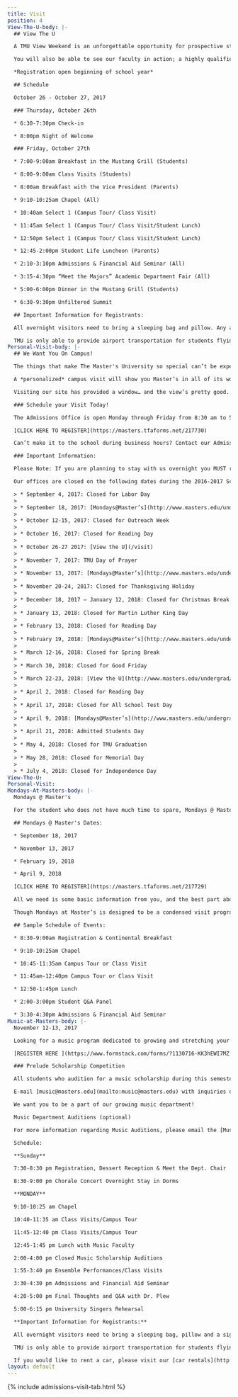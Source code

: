 ```yaml
---
title: Visit
position: 4
View-The-U-body: |-
  ## View The U

  A TMU View Weekend is an unforgettable opportunity for prospective students to experience dorm life and attend classes, chapel services, and intercollegiate athletic events.

  You will also be able to see our faculty in action; a highly qualified team of godly men and women who are dedicated to cultivating the spiritual and academic potential of our students through personal, one-on-one attention.

  *Registration open beginning of school year*

  ## Schedule

  October 26 - October 27, 2017

  ### Thursday, October 26th

  * 6:30-7:30pm Check-in

  * 8:00pm Night of Welcome

  ### Friday, October 27th

  * 7:00-9:00am Breakfast in the Mustang Grill (Students)

  * 8:00-9:00am Class Visits (Students)

  * 8:00am Breakfast with the Vice President (Parents)

  * 9:10-10:25am Chapel (All)

  * 10:40am Select 1 (Campus Tour/ Class Visit)

  * 11:45am Select 1 (Campus Tour/ Class Visit/Student Lunch)

  * 12:50pm Select 1 (Campus Tour/ Class Visit/Student Lunch)

  * 12:45-2:00pm Student Life Luncheon (Parents)

  * 2:10-3:10pm Admissions & Financial Aid Seminar (All)

  * 3:15-4:30pm “Meet the Majors” Academic Department Fair (All)

  * 5:00-6:00pm Dinner in the Mustang Grill (Students)

  * 6:30-9:30pm Unfiltered Summit

  ## Important Information for Registrants:

  All overnight visitors need to bring a sleeping bag and pillow. Any additional overnight evenings in the dorm will cost $10 per night. Unfortunately, we cannot house chaperones or parents in the dorms. Please visit our [hotels](http://www.masters.edu/hotels)page to plan overnight housing at a local area hotel.

  TMU is only able to provide airport transportation for students flying unaccompanied. If possible, please make all attempts to fly into [Burbank Airport](http://www.burbankairport.com/) (BUR).
Personal-Visit-body: |-
  ## We Want You On Campus!

  The things that make The Master's University so special can’t be experienced on your computer. You’ve got to see it for yourself! If you’re curious about the University, your next step should be to schedule a tour.

  A *personalized* campus visit will show you Master’s in all of its wonderful dimensions. You’ll see the seniors praying together on a bench in front of the library, the professor who’s laughing with his students over a meal in the cafeteria, and the flurry of activity in the dorms because someone just returned from Starbucks. You’ll feel the crowd at Bross Court, experience the energy of our classrooms, and hear the power of our chapel service.

  Visiting our site has provided a window… and the view’s pretty good. But a visit is the door, and what’s on the other side may just be your future.

  ### Schedule your Visit Today!

  The Admissions Office is open Monday through Friday from 8:30 am to 5:00 pm. During the school year, we run campus tours M/W/F at 10:30 am and 2:00 pm and Tues/Thurs at 10:00 am and 2:30 pm from Rutherford Hall. During the summer our tours depart at 10:00 am & 2:00 pm, to schedule a tour this summer please call 661-362-2602. Sign up for one today!

  [CLICK HERE TO REGISTER](https://masters.tfaforms.net/217730)

  Can’t make it to the school during business hours? Contact our Admissions Office in advance for a copy of our self-guided tour!

  ### Important Information:

  Please Note: If you are planning to stay with us overnight you MUST review our [Overnight Visit Policy](http://www.masters.edu/undergrad/visit/overnight/). This provides important information for individual and group visits. Every overnight visitor must turn in a completed [Overnight Stay Release Form](http://www.masters.edu/media/343794/activity%20release%20form.pdf).

  Our offices are closed on the following dates during the 2016-2017 School Year (if your visit falls on a Mondays at Master’s or a College View Weekend, please sign up for either of those events on the [Mondays at Master’s](http://www.masters.edu/undergrad/visit/mondays/) page and the [View Weekend](http://www.masters.edu/undergrad/visit/view-the-u/ "View Weekends") page):

  > * September 4, 2017: Closed for Labor Day
  >
  > * September 18, 2017: [Mondays@Master’s](http://www.masters.edu/undergrad/visit/mondays/ "Mondays")
  >
  > * October 12-15, 2017: Closed for Outreach Week
  >
  > * October 16, 2017: Closed for Reading Day
  >
  > * October 26-27 2017: [View the U](/visit)
  >
  > * November 7, 2017: TMU Day of Prayer
  >
  > * November 13, 2017: [Mondays@Master’s](http://www.masters.edu/undergrad/visit/mondays/ "Mondays")
  >
  > * November 20-24, 2017: Closed for Thanksgiving Holiday
  >
  > * December 18, 2017 – January 12, 2018: Closed for Christmas Break
  >
  > * January 13, 2018: Closed for Martin Luther King Day
  >
  > * February 13, 2018: Closed for Reading Day
  >
  > * February 19, 2018: [Mondays@Master’s](http://www.masters.edu/undergrad/visit/mondays/ "Mondays")
  >
  > * March 12-16, 2018: Closed for Spring Break
  >
  > * March 30, 2018: Closed for Good Friday
  >
  > * March 22-23, 2018: [View the U](http://www.masters.edu/undergrad/visit/view-the-u/ "View Weekends")
  >
  > * April 2, 2018: Closed for Reading Day
  >
  > * April 17, 2018: Closed for All School Test Day
  >
  > * April 9, 2018: [Mondays@Master’s](http://www.masters.edu/undergrad/visit/mondays/ "Mondays")
  >
  > * April 21, 2018: Admitted Students Day
  >
  > * May 4, 2018: Closed for TMU Graduation
  >
  > * May 28, 2018: Closed for Memorial Day
  >
  > * July 4, 2018: Closed for Independence Day
View-The-U: 
Personal-Visit: 
Mondays-At-Masters-body: |-
  Mondays @ Master's

  For the student who does not have much time to spare, Mondays @ Master’s is a great opportunity to get a snapshot of what TMU is all about. Come visit classes, take a campus tour, attend chapel, learn about financial aid opportunities, meet some of our current TMU students, and get all of your questions about TMU answered. It is the complete college visit packed into one fun-filled day!

  ## Mondays @ Master's Dates:

  * September 18, 2017

  * November 13, 2017

  * February 19, 2018

  * April 9, 2018

  [CLICK HERE TO REGISTER](https://masters.tfaforms.net/217729)

  All we need is some basic information from you, and the best part about it is that it’s free! Once you have signed up we will send you a confirmation with all of the information you may need for your visit to TMU. Parents are also welcome and encouraged to attend. Let us know how we can help you make this college-decision process easier. We would love to see you here!

  Though Mondays at Master’s is designed to be a condensed visit program and is not designed primarily to accommodate overnight visitors, it is possible that a Mondays at Master’s visitor might want to stay overnight in the dorms. If this is the case, any registered Mondays at Master’s attendee will need to read our [Overnight Visit Policy](http://www.masters.edu/undergrad/visit/overnight/) for details about staying overnight and email our Visit Coordinator. All overnight visitors need to bring a sleeping bag and pillow. Unfortunately, we cannot house chaperones or parents in the dorms. Please visit our [hotels](http://www.masters.edu/visitorinfo.aspx) page to plan overnight housing at a local area hotel. If you would like to rent a car, please visit our [car rentals](http://www.enterprise.com/car_rental/deeplinkmap.do?bid=002&cust=32J2051) page to rent a car.

  ## Sample Schedule of Events:

  * 8:30-9:00am Registration & Continental Breakfast

  * 9:10-10:25am Chapel

  * 10:45-11:35am Campus Tour or Class Visit

  * 11:45am-12:40pm Campus Tour or Class Visit

  * 12:50-1:45pm Lunch

  * 2:00-3:00pm Student Q&A Panel

  * 3:30-4:30pm Admissions & Financial Aid Seminar
Music-at-Masters-body: |-
  November 12-13, 2017

  Looking for a music program dedicated to growing and stretching your talent and your character? Come check out The Master’s University Music Department! While you're here, you'll have the opportunity to meet our faculty and current students, visit classes and chapel, stay in the dorms, tour the campus and hear our ensembles perform. You'll also be able to learn more about enrollment and financial aid at TMU as well as audition for a music scholarship.

  [REGISTER HERE ](https://www.formstack.com/forms/?1130716-KK3hEWI7MZ "Register Here")  By November 6th.

  ### Prelude Scholarship Competition

  All students who audition for a music scholarship during this semester's Prelude will be considered for a special one-year Prelude Scholarship in the amount of $2000. This award will be given in addition to any other earned scholarships, music or otherwise. The recipient of this scholarship will be chosen and awarded during Prelude weekend.

  E-mail [music@masters.edu](mailto:music@masters.edu) with inquiries or call 800-568-6248 ×2279.

  We want you to be a part of our growing music department!

  Music Department Auditions (optional)

  For more information regarding Music Auditions, please email the [Music Department](mailto:music@masters.edu)

  Schedule:

  **Sunday**

  7:30-8:30 pm Registration, Dessert Reception & Meet the Dept. Chair

  8:30-9:00 pm Chorale Concert Overnight Stay in Dorms

  **MONDAY**

  9:10-10:25 am Chapel

  10:40-11:35 am Class Visits/Campus Tour

  11:45-12:40 pm Class Visits/Campus Tour

  12:45-1:45 pm Lunch with Music Faculty

  2:00-4:00 pm Closed Music Scholarship Auditions

  1:55-3:40 pm Ensemble Performances/Class Visits

  3:30-4:30 pm Admissions and Financial Aid Seminar

  4:20-5:00 pm Final Thoughts and Q&A with Dr. Plew

  5:00-6:15 pm University Singers Rehearsal

  **Important Information for Registrants:**

  All overnight visitors need to bring a sleeping bag, pillow and a signed copy of the official [TMU Overnight Stay Release Form](http://www.masters.edu/media/868918/prelude-activity-release-form.pdf "Prelude Activity Release Form"). *(If the visiting student is under 18, this form must be signed by a legal parent or guardian.) *The cost of Prelude covers Sunday night; any additional overnight evenings in the dorm will cost $10 per night. Unfortunately, we cannot house chaperones or parents in the dorms. Please visit our [hotels](http://www.masters.edu/hotels) page to plan overnight housing at a local area hotel.

  TMU is only able to provide airport transportation for students flying unaccompanied. If possible, please make all attempts to fly into [Burbank Airport](http://www.burbankairport.com/) (BUR).

  If you would like to rent a car, please visit our [car rentals](http://www.enterprise.com/car_rental/deeplinkmap.do?bid=002&cust=32J2051) page for booking information. Complimentary campus parking passes are available [here](http://www.masters.edu/media/683327/CVW%20Parking%20Pass.pdf).
layout: default
---
```


{% include admissions-visit-tab.html %}
